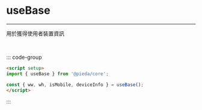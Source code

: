 <script setup>
import * as Demo from '@/components/Demo/'
</script>

# useBase

---

用於獲得使用者裝置資訊

<br>
<Demo.Base></Demo.Base>

::: code-group

```md [Base.vue]
<script setup>
import { useBase } from '@pieda/core';

const { ww, wh, isMobile, deviceInfo } = useBase();
</script>
```

:::
